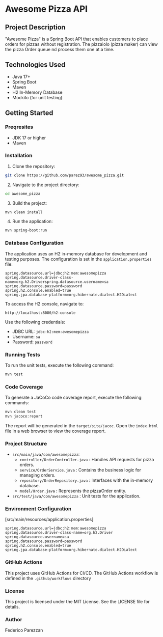 # Awesome Pizza API

## Project Description
"Awesome Pizza" is a Spring Boot API that enables customers to place orders for pizzas without registration. The pizzaiolo (pizza maker) can view the pizza Order queue nd process them one at a time.

## Technologies Used
- Java 17+
- Spring Boot
- Maven
- H2 In-Memory Database
- Mockito (for unit testing)

## Getting Started


### Preqresites
- JDK 17 or higher
- Maven


### Installation
1. Clone the repository:


``` bash
git clone https://github.com/parez93/awesome_pizza.git
```
2. Navigate to the project directory:
``` bash
cd awesome_pizza
```
3. Build the project:


``` bash
mvn clean install
```
4. Run the application:
``` bash
mvn spring-boot:run
```

### Database Configuration
The application uses an H2 in-memory database for development and testing purposes. The configuration is set in the `application.properties` file:

``` properties
spring.datasource.url=jdbc:h2:mem:awesomepizza
spring.datasource.driver-class-name=org.h2.Driverspring.datasource.username=sa
spring.datasource.password=password
spring.h2.console.enabled=true
spring.jpa.database-platform=org.hibernate.dialect.H2Dialect
```

To access the H2 console, navigate to:

``` 
http://localhost:8080/h2-console
```
Use the following credentials:
- JDBC URL: `jdbc:h2:mem:awesomepizza`
-  Username: `sa`
-  Password: `password`


### Running Tests
To run the unit tests, execute the following command:

``` bash
mvn test
```

### Code Coverage
To generate a JaCoCo code coverage report, execute the following commands:

``` bash
mvn clean test
mvn jacoco:report
```

The report will be generated in the `target/site/jacoc`. 
Open the `index.html` file in a web browser to view the coverage report.

### Project Structure
- `src/main/java/com/awesomepizza`:
   - `controller/OrderController.java` : Handles API requests for pizza orders.
   - `service/OrderService.java` : Contains the business logic for managing orders.
   - `repository/OrderRepository.java` : Interfaces with the in-memory database.
   - `model/Order.java` : Represents the pizzaOrder entity.
- `src/test/java/com/awesomepizza` : Unit tests for the application.


### Environment Configuration
[src/main/resources/application.properties]

``` properties
spring.datasource.url=jdbc:h2:mem:awesomepizza
spring.datasource.driver-class-name=org.h2.Driver
spring.datasource.username=sa
spring.datasource.password=password
spring.h2.console.enabled=true
spring.jpa.database-platform=org.hibernate.dialect.H2Dialect
```

### GitHub Actions
This project uses GitHub Actions for CI/CD. The GitHub Actions workflow is defined in the `.github/workflows` directory

### License
This project is licensed under the MIT License. See the LICENSE file for details.

### Author
Federico Parezzan
